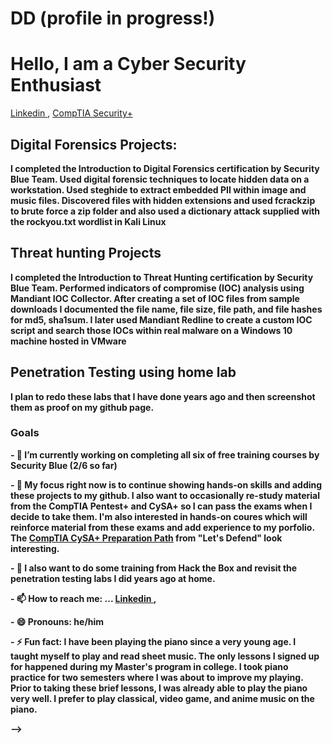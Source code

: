 # DD (profile in progress!)
<h1>Hello, I am a Cyber Security Enthusiast </h1>
 <a href="www.linkedin.com/in/deshard-dennison-3b8382270/"> Linkedin </a>, 
 <a href="https://www.certmetrics.com/comptia/public/transcript.aspx?transcript=6ML0LQGC3MVEQD5Y">CompTIA Security+ </a>
 
<h2> Digital Forensics Projects:</h2>
<b> I completed the Introduction to Digital Forensics certification by Security Blue Team. Used digital forensic techniques to locate hidden data on a workstation. Used steghide to extract embedded PII within image and music files. Discovered files with hidden extensions and used fcrackzip to brute force a zip folder and also used a dictionary attack supplied with the rockyou.txt wordlist in Kali Linux</b>

<h2> Threat hunting Projects</h2>
<b>I completed the Introduction to Threat Hunting certification by Security Blue Team. Performed indicators of compromise (IOC) analysis using Mandiant IOC Collector. After creating a set of IOC files from sample downloads I documented the file name, file size, file path, and file hashes for md5, sha1sum. I later used Mandiant Redline to create a custom IOC script and search those IOCs within real malware on a Windows 10 machine hosted in VMware</b>

<h2> Penetration Testing using home lab</h2>
<b>I plan to redo these labs that I have done years ago and then screenshot them as proof on my github page.</b>

<h3>Goals</h3>
<b> 
 <p>- 🔭 I’m currently working on completing all six of free training courses by Security Blue (2/6 so far)</p>
<p>- 🌱 My focus right now is to continue showing hands-on skills and adding these projects to my github. I also want to occasionally re-study material from the CompTIA Pentest+ and CySA+ so I can pass the exams when I decide to take them. I'm also interested in hands-on coures which will reinforce material from these exams and add experience to my porfolio. The <u>CompTIA CySA+ Preparation Path</u> from "Let's Defend" look interesting.</p>
<p>- 🌱 I also want to do some training from Hack the Box and revisit the penetration testing labs I did years ago at home. </p>
<p>- 📫 How to reach me: ...
  <a href="www.linkedin.com/in/deshard-dennison-3b8382270/"> Linkedin </a>, </p>
<p>- 😄 Pronouns: he/him </p>
<p>- ⚡ Fun fact: I have been playing the piano since a very young age. I taught myself to play and read sheet music. The only lessons I signed up for happened during my Master's program in college. I took piano practice for two semesters where I was about to improve my playing. Prior to taking these brief lessons, I was already able to play the piano very well. I prefer to play classical, video game, and anime music on the piano. </p>
--></b>
